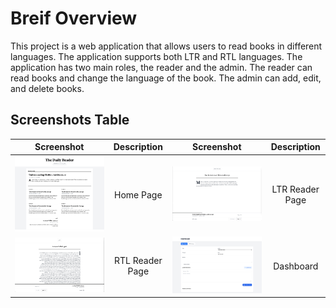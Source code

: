# Breif Overview

This project is a web application that allows users to read books in different languages. The application supports both LTR and RTL languages. The application has two main roles, the reader and the admin. The reader can read books and change the language of the book. The admin can add, edit, and delete books.

## Screenshots Table

|              Screenshot               |   Description   |              Screenshot               |   Description   |
| :-----------------------------------: | :-------------: | :-----------------------------------: | :-------------: |
|   ![Screenshot](./readme/home.png)    |    Home Page    | ![Screenshot](./readme/reader-en.png) | LTR Reader Page |
| ![Screenshot](./readme/reader-ar.png) | RTL Reader Page |   ![Screenshot](./readme/admin.png)   |    Dashboard    |
